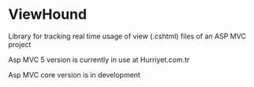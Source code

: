# ViewHound
Library for tracking real time usage of view (.cshtml) files of an ASP MVC project

Asp MVC 5 version is currently in use at Hurriyet.com.tr

Asp MVC core version is in development
